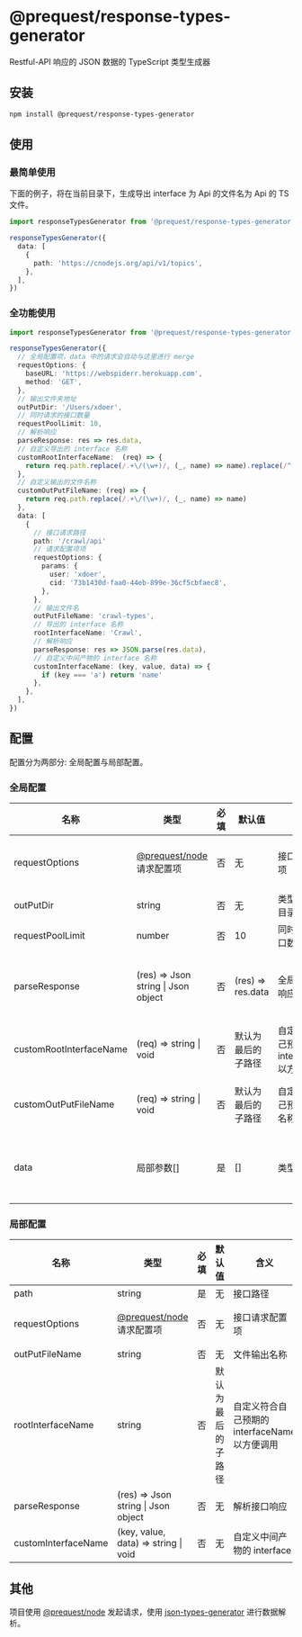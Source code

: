 # @prequest/response-types-generator

Restful-API 响应的 JSON 数据的 TypeScript 类型生成器

## 安装

```bash
npm install @prequest/response-types-generator
```

## 使用

### 最简单使用

下面的例子，将在当前目录下，生成导出 interface 为 Api 的文件名为 Api 的 TS 文件。

```ts
import responseTypesGenerator from '@prequest/response-types-generator'

responseTypesGenerator({
  data: [
    {
      path: 'https://cnodejs.org/api/v1/topics',
    },
  ],
})
```

### 全功能使用

```ts
import responseTypesGenerator from '@prequest/response-types-generator'

responseTypesGenerator({
  // 全局配置项，data 中的请求会自动与这里进行 merge
  requestOptions: {
    baseURL: 'https://webspiderr.herokuapp.com',
    method: 'GET',
  },
  // 输出文件夹地址
  outPutDir: '/Users/xdoer',
  // 同时请求的接口数量
  requestPoolLimit: 10,
  // 解析响应
  parseResponse: res => res.data,
  // 自定义导出的 interface 名称
  customRootInterfaceName:  (req) => {
    return req.path.replace(/.+\/(\w+)/, (_, name) => name).replace(/^[a-z]/, (c) => c.toUpperCase())
  },
  // 自定义输出的文件名称
  customOutPutFileName: (req) => {
    return req.path.replace(/.+\/(\w+)/, (_, name) => name)
  },
  data: [
    {
      // 接口请求路径
      path: '/crawl/api'
      // 请求配置项项
      requestOptions: {
        params: {
          user: 'xdoer',
          cid: '73b1430d-faa0-44eb-899e-36cf5cbfaec8',
        },
      },
      // 输出文件名
      outPutFileName: 'crawl-types',
      // 导出的 interface 名称
      rootInterfaceName: 'Crawl',
      // 解析响应
      parseResponse: res => JSON.parse(res.data),
      // 自定义中间产物的 interface 名称
      customInterfaceName: (key, value, data) => {
        if (key === 'a') return 'name'
      },
    },
  ],
})
```

## 配置

配置分为两部分: 全局配置与局部配置。

### 全局配置

| 名称                    | 类型                                                                                  | 必填 | 默认值             | 含义                                          | 备注                                               |
| ----------------------- | ------------------------------------------------------------------------------------- | ---- | ------------------ | --------------------------------------------- | -------------------------------------------------- |
| requestOptions          | [@prequest/node](https://github.com/xdoer/PreQuest/tree/main/packages/node)请求配置项 | 否   | 无                 | 接口请求配置项                                | 全局和局部配置中的字段会进行 merge                 |
| outPutDir               | string                                                                                | 否   | 无                 | 类型文件输出目录                              |                                                    |
| requestPoolLimit        | number                                                                                | 否   | 10                 | 同时请求的接口数量                            |                                                    |
| parseResponse           | (res) => Json string \| Json object                                                   | 否   | (res) => res.data  | 全局解析接口响应                              | 全局解析响应，局部响应有差异，可以局部配置中配置   |
| customRootInterfaceName | (req) => string \| void                                                               | 否   | 默认为最后的子路径 | 自定义符合自己预期的 interfaceName 以方便调用 |                                                    |
| customOutPutFileName    | (req) => string \| void                                                               | 否   | 默认为最后的子路径 | 自定义符合自己预期的文件名称                  | 当局部配置项中配置了 outPutPath, 则                |
| data                    | 局部参数[]                                                                            | 是   | []                 | 类型解析列表                                  | 程序根据配置，自动请求接口，解析响应，生成类型文件 |

### 局部配置

| 名称                | 类型                                                                                  | 必填 | 默认值             | 含义                                          | 备注                                                          |
| ------------------- | ------------------------------------------------------------------------------------- | ---- | ------------------ | --------------------------------------------- | ------------------------------------------------------------- |
| path                | string                                                                                | 是   | 无                 | 接口路径                                      |                                                               |
| requestOptions      | [@prequest/node](https://github.com/xdoer/PreQuest/tree/main/packages/node)请求配置项 | 否   | 无                 | 接口请求配置项                                | requestOptions 也配置了 path 的话，会使用这里的 path 进行请求 |
| outPutFileName      | string                                                                                | 否   | 无                 | 文件输出名称                                  |                                                               |
| rootInterfaceName   | string                                                                                | 否   | 默认为最后的子路径 | 自定义符合自己预期的 interfaceName 以方便调用 | 没配置的话，会使用全局 customRootInterfaceName                |
| parseResponse       | (res) => Json string \| Json object                                                   | 否   | 无                 | 解析接口响应                                  |                                                               |
| customInterfaceName | (key, value, data) => string \| void                                                  | 否   | 无                 | 自定义中间产物的 interface                    |                                                               |

## 其他

项目使用 [@prequest/node](https://github.com/xdoer/PreQuest/tree/main/packages/node) 发起请求，使用 [json-types-generator](https://github.com/xdoer/json-types-generator) 进行数据解析。
